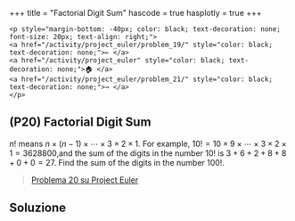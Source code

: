 +++
title = "Factorial Digit Sum"
hascode = true
hasplotly = true
+++

~~~
<p style="margin-bottom: -40px; color: black; text-decoration: none; font-size: 20px; text-align: right;">
<a href="/activity/project_euler/problem_19/" style="color: black; text-decoration: none;">← </a>
<a href="/activity/project_euler" style="color: black; text-decoration: none;">🏠 </a>
<a href="/activity/project_euler/problem_21/" style="color: black; text-decoration: none;">→ </a>
</p>
~~~

## (P20) Factorial Digit Sum


$n!$ means $n \times (n - 1) \times \cdots \times 3 \times 2 \times 1$.
For example, $10! = 10 \times 9 \times \cdots \times 3 \times 2 \times 1 = 3628800$,and the sum of the digits in the number $10!$ is $3 + 6 + 2 + 8 + 8 + 0 + 0 = 27$.
Find the sum of the digits in the number $100!$.


>[Problema 20 su Project Euler](https://projecteuler.net/problem=20)

## Soluzione

